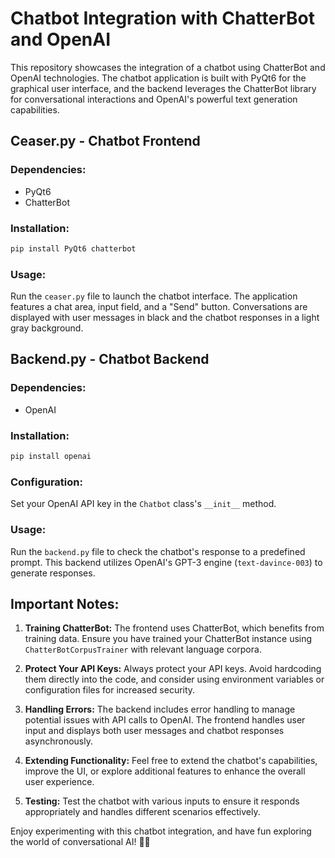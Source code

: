 # Chatbot Integration with ChatterBot and OpenAI

This repository showcases the integration of a chatbot using ChatterBot and OpenAI technologies. The chatbot application is built with PyQt6 for the graphical user interface, and the backend leverages the ChatterBot library for conversational interactions and OpenAI's powerful text generation capabilities.

## Ceaser.py - Chatbot Frontend

### Dependencies:
- PyQt6
- ChatterBot

### Installation:
```bash
pip install PyQt6 chatterbot
```

### Usage:
Run the `ceaser.py` file to launch the chatbot interface. The application features a chat area, input field, and a "Send" button. Conversations are displayed with user messages in black and the chatbot responses in a light gray background.

## Backend.py - Chatbot Backend

### Dependencies:
- OpenAI

### Installation:
```bash
pip install openai
```

### Configuration:
Set your OpenAI API key in the `Chatbot` class's `__init__` method.

### Usage:
Run the `backend.py` file to check the chatbot's response to a predefined prompt. This backend utilizes OpenAI's GPT-3 engine (`text-davince-003`) to generate responses.

## Important Notes:

1. **Training ChatterBot:**
   The frontend uses ChatterBot, which benefits from training data. Ensure you have trained your ChatterBot instance using `ChatterBotCorpusTrainer` with relevant language corpora.

2. **Protect Your API Keys:**
   Always protect your API keys. Avoid hardcoding them directly into the code, and consider using environment variables or configuration files for increased security.

3. **Handling Errors:**
   The backend includes error handling to manage potential issues with API calls to OpenAI. The frontend handles user input and displays both user messages and chatbot responses asynchronously.

4. **Extending Functionality:**
   Feel free to extend the chatbot's capabilities, improve the UI, or explore additional features to enhance the overall user experience.

5. **Testing:**
   Test the chatbot with various inputs to ensure it responds appropriately and handles different scenarios effectively.

Enjoy experimenting with this chatbot integration, and have fun exploring the world of conversational AI! 🤖🚀
